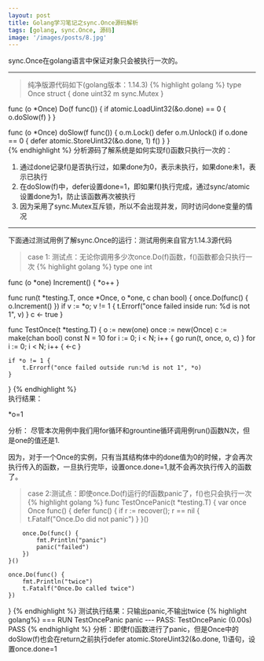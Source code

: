 ```yaml
---
layout: post
title: Golang学习笔记之sync.Once源码解析
tags: [golang, sync.Once, 源码]
image: '/images/posts/8.jpg'
---
```


sync.Once在golang语言中保证对象只会被执行一次的。

---

> 纯净版源代码如下(golang版本：1.14.3)
{% highlight golang %}
type Once struct {
    done uint32
    m    sync.Mutex
}

func (o *Once) Do(f func()) {
    if atomic.LoadUint32(&o.done) == 0 {
        o.doSlow(f)
    }
}

func (o *Once) doSlow(f func()) {
    o.m.Lock()
    defer o.m.Unlock()
    if o.done == 0 {
        defer atomic.StoreUint32(&o.done, 1)
        f()
    }
}   
{% endhighlight %}
分析源码了解系统是如何实现f()函数只执行一次的：

1. 通过done记录f()是否执行过，如果done为0，表示未执行，如果done未1，表示已执行
2. 在doSlow(f)中，defer设置done=1，即如果f()执行完成，通过sync/atomic设置done为1，防止该函数再次被执行
3. 因为采用了sync.Mutex互斥锁，所以不会出现并发，同时访问done变量的情况

---

下面通过测试用例了解sync.Once的运行：测试用例来自官方1.14.3源代码

> case 1: 测试点：无论你调用多少次once.Do(f)函数，f()函数都会只执行一次
{% highlight golang %}
type one int

func (o *one) Increment() {
    *o++
}

func run(t *testing.T, once *Once, o *one, c chan bool) {
    once.Do(func() {
        o.Increment()
    })
    if v := *o; v != 1 {
        t.Errorf("once failed inside run: %d is not 1", v)
    }
    c <- true
}

func TestOnce(t *testing.T) {
    o := new(one)
    once := new(Once)
    c := make(chan bool)
    const N = 10
    for i := 0; i < N; i++ {
        go run(t, once, o, c)
    }
    for i := 0; i < N; i++ {
        <-c
    }

    if *o != 1 {
        t.Errorf("once failed outside run:%d is not 1", *o)
    }
}
{% endhighlight %}                        
执行结果：

*o=1

分析： 尽管本次用例中我们用for循环和grountine循环调用例run()函数N次，但是one的值还是1.

因为，对于一个Once的实例，只有当其结构体中的done值为0的时候，才会再次执行传入的函数，一旦执行完毕，设置once.done=1,就不会再次执行传入的函数了。

> case 2:测试点：即使once.Do(f)运行的f函数panic了，f()也只会执行一次
{% highlight golang %}
func TestOncePanic(t *testing.T) {
    var once Once
    func() {
        defer func() {
            if r := recover(); r == nil {
                t.Fatalf("Once.Do did not panic")
            }
        }()

        once.Do(func() {
            fmt.Println("panic")
            panic("failed")
        })
    }()

    once.Do(func() {
        fmt.Println("twice")
        t.Fatalf("Once.Do called twice")
    })
}
{% endhighlight %}
测试执行结果：只输出panic,不输出twice
{% highlight golang%}
=== RUN   TestOncePanic
panic
--- PASS: TestOncePanic (0.00s)
PASS
{% endhighlight %}
分析：即使f()函数进行了panic，但是Once中的doSlow(f)也会在return之前执行defer atomic.StoreUint32(&o.done, 1)语句，设置once.done=1
</pre>